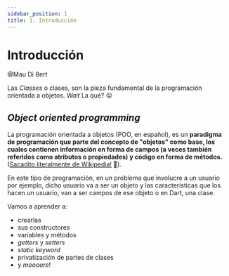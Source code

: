 ```yaml
---
sidebar_position: 1
title: 1. Introducción
---
```


# Introducción

@Mau Di Bert

Las _Classes_ o clases, son la pieza fundamental de la programación orientada a objetos. _Wait_ La qué? 😛

## _Object oriented programming_

La programación orientada a objetos (POO, en español), es un __paradigma de programación que parte del concepto de "objetos" como base, los cuales contienen información en forma de campos (a veces también referidos como atributos o propiedades) y código en forma de métodos.__ ([Sacadito literalmente de Wikipedia!](https://es.wikipedia.org/wiki/Programaci%C3%B3n_orientada_a_objetos) 🤣).

En este tipo de programación, en un problema que involucre a un usuario por ejemplo, dicho usuario va a ser un objeto y las características que los hacen un usuario, van a ser campos de ese objeto o en Dart, una clase.

Vamos a aprender a:

- crearlas
- sus constructores
- variables y métodos
- _getters_ y _setters_
- _static keyword_
- privatización de partes de clases
- y _moooore_!
